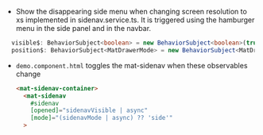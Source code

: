 - Show the disappearing side menu when changing screen resolution to xs implemented in sidenav.service.ts. It is triggered using the hamburger menu in the side panel and in the navbar. 

```typescript
  visible$: BehaviorSubject<boolean> = new BehaviorSubject<boolean>(true);
  position$: BehaviorSubject<MatDrawerMode> = new BehaviorSubject<MatDrawerMode>('side');
```

- `demo.component.html` toggles the mat-sidenav when these observables change

  ```html
  <mat-sidenav-container>
    <mat-sidenav
      #sidenav
      [opened]="sidenavVisible | async"
      [mode]="(sidenavMode | async) ?? 'side'"
    >
  ```
